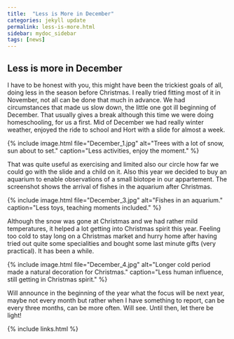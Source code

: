 ```yaml
---
title:  "Less is More in December"
categories: jekyll update
permalink: less-is-more.html
sidebar: mydoc_sidebar
tags: [news]
---
```


## Less is more in December

I have to be honest with you, this might have been the trickiest goals of all, doing less in the season before Christmas. I really tried fitting most of it in November, not all can be done that much in advance. We had circumstances that made us slow down, the little one got ill beginning of December. That usually gives a break although this time we were doing homeschooling, for us a first. Mid of December we had really winter weather, enjoyed the ride to school and Hort with a slide for almost a week.

{% include image.html file="December_1.jpg" alt="Trees with a lot of snow, sun about to set." caption="Less activities, enjoy the moment." %}

That was quite useful as exercising and limited also our circle how far we could go with the slide and a child on it. Also this year we decided to buy an aquarium to enable observations of a small biotope in our appartement. The screenshot shows the arrival of fishes in the aquarium after Christmas.

{% include image.html file="December_3.jpg" alt="Fishes in an aquarium." caption="Less toys, teaching moments included." %}

Although the snow was gone at Christmas and we had rather mild temperatures, it helped a lot getting into Christmas spirit this year. Feeling too cold to stay long on a Christmas market and hurry home after having tried out quite some specialities and bought some last minute gifts (very practical). It has been a while.

{% include image.html file="December_4.jpg" alt="Longer cold period made a natural decoration for Christmas." caption="Less human influence, still getting in Christmas spirit." %}

Will announce in the beginning of the year what the focus will be next year, maybe not every month but rather when I have something to report, can be every three months, can be more often. Will see. Until then, let there be light!

{% include links.html %}
